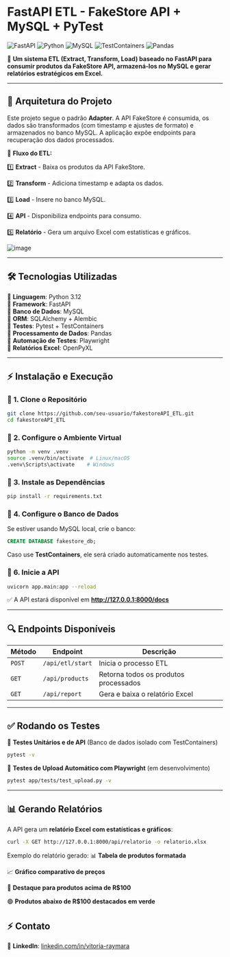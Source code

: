 # FastAPI ETL - FakeStore API + MySQL + PyTest

![FastAPI](https://img.shields.io/badge/FastAPI-0.95.2-blue?style=flat-square&logo=fastapi)
![Python](https://img.shields.io/badge/Python-3.12-blue?style=flat-square&logo=python)
![MySQL](https://img.shields.io/badge/MySQL-8.0-orange?style=flat-square&logo=mysql)
![TestContainers](https://img.shields.io/badge/TestContainers-MySQL-green?style=flat-square&logo=docker)
![Pandas](https://img.shields.io/badge/Pandas-Data%20Processing-purple?style=flat-square&logo=pandas)

📌 **Um sistema ETL (Extract, Transform, Load) baseado no FastAPI para consumir produtos da FakeStore API, armazená-los no MySQL e gerar relatórios estratégicos em Excel.**

---

## 📌 **Arquitetura do Projeto**

Este projeto segue o padrão **Adapter**. A API FakeStore é consumida, os dados são transformados (com timestamp e ajustes de formato) e armazenados no banco MySQL. A aplicação expõe endpoints para recuperação dos dados processados.

📌 **Fluxo do ETL:**

1️⃣ **Extract** - Baixa os produtos da API FakeStore.

2️⃣ **Transform** - Adiciona timestamp e adapta os dados.

3️⃣ **Load** - Insere no banco MySQL.

4️⃣ **API** - Disponibiliza endpoints para consumo.

5️⃣ **Relatório** - Gera um arquivo Excel com estatísticas e gráficos.

![image](https://github.com/user-attachments/assets/04dd5e30-c3bc-4824-bc61-96c4c2928612)


---

## 🛠 **Tecnologias Utilizadas**

🔹 **Linguagem**: Python 3.12  
🔹 **Framework**: FastAPI  
🔹 **Banco de Dados**: MySQL  
🔹 **ORM**: SQLAlchemy + Alembic  
🔹 **Testes**: Pytest + TestContainers  
🔹 **Processamento de Dados**: Pandas  
🔹 **Automação de Testes**: Playwright  
🔹 **Relatórios Excel**: OpenPyXL  

---

## ⚡ **Instalação e Execução**

### 🔹 **1. Clone o Repositório**
```bash
git clone https://github.com/seu-usuario/fakestoreAPI_ETL.git
cd fakestoreAPI_ETL
```

### 🔹 **2. Configure o Ambiente Virtual**
```bash
python -m venv .venv
source .venv/bin/activate  # Linux/macOS
.venv\Scripts\activate    # Windows
```

### 🔹 **3. Instale as Dependências**
```bash
pip install -r requirements.txt
```

### 🔹 **4. Configure o Banco de Dados**
Se estiver usando MySQL local, crie o banco:
```sql
CREATE DATABASE fakestore_db;
```
Caso use **TestContainers**, ele será criado automaticamente nos testes.

### 🔹 **6. Inicie a API**
```bash
uvicorn app.main:app --reload
```
✅ A API estará disponível em **http://127.0.0.1:8000/docs**

---

## 🔍 **Endpoints Disponíveis**
| Método  | Endpoint        | Descrição |
|---------|---------------|------------|
| `POST`  | `/api/etl/start` | Inicia o processo ETL |
| `GET`   | `/api/products` | Retorna todos os produtos processados |
| `GET`   | `/api/report` | Gera e baixa o relatório Excel |

---

## ✅ **Rodando os Testes**

📌 **Testes Unitários e de API** (Banco de dados isolado com TestContainers)
```bash
pytest -v
```
📌 **Testes de Upload Automático com Playwright** (em desenvolvimento)
```bash
pytest app/tests/test_upload.py -v
```

---

## 📊 **Gerando Relatórios**
A API gera um **relatório Excel com estatísticas e gráficos**:
```bash
curl -X GET http://127.0.0.1:8000/api/relatorio -o relatorio.xlsx
```

Exemplo do relatório gerado:
📊 **Tabela de produtos formatada**

📈 **Gráfico comparativo de preços**

🔴 **Destaque para produtos acima de R$100**

🟢 **Produtos abaixo de R$100 destacados em verde**


## ⚡ **Contato**

🔹 **LinkedIn**: [linkedin.com/in/vitoria-raymara](https://linkedin.com/in/vitoria-raymara)  




